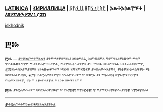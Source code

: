 ### [LATINICA](../Latn/Bog.md) | [КИРИЛЛИЦА](../Cyrl/Бог.md) | [ᚱᚢᚾᛁᚳᚺᛖᛊᚲᚨᚤᚨ](../Runr/ᛒᛟᚷ.md) | ⰃⰎⰀⰃⰑⰎⰉⰜⰀ | [𐍓𐍠𐍔𐍮𐍝𐍔𐍟𐍔𐍠𐍜𐍡𐍚𐍐𐍴](../Perm/𐍑𐍞𐍒.md)
[iskhodnik](../KNIGA/Bog.md)

#  Ⰱⱁⰳ

Ⰱⱁⰳ — [ⱀⰰⰱⰾⱓⰴⰰⱅⰵⰾⱐ](Ⱀⰰⰱⰾⱓⰴⰰⱅⰵⰾⱐ.md) ⱀⰰⰹⰲⱏⰹⱄⱎⰵⰳⱁ ⱆⱃⱁⰲⱀⱑ, ⰽⱁⱅⱁⱃⱏⰹⰻ ⰹⱀⱅⰵⰳⱃⰹⱃⱆⰵⱅ ⰲⱄⱓ ⰹⱀⱇⱁⱃⰿⰰⱌⰹⱓ ⰹ ⱀⰰⰱⰾⱓⰴⰵⱀⰹⱑ, ⱂⱃⱁⰹⱄⱈⱁⰴⱑⱋⰹⰵ ⱀⰰ ⰲⱄⰵⱈ ⱆⱃⱁⰲⱀⱑⱈ ⱃⰵⰰⰾⱐⱀⱁⱄⱅⰹ. Ⱔⰿⰵⱃⰴⰶⰵⱀⱅⱀⱏⰹⰻ ⱃⰵⰸⱆⰾⱐⱅⰰⱅ ⰲⱄⰵⰻ ⱄⰹⱄⱅⰵⰿⱏⰹ ⱀⰰⰱⰾⱓⰴⰵⱀⰹⰻ, ⱂⱃⱁⰹⱄⱈⱁⰴⱑⱋⰹⱈ ⰲⱁ Ⰲⱄⰵⰾⰵⱀⱀⱁⰻ. Ⱔⱅⱁ ⱀⰰⰱⰾⱓⰴⰵⱀⰹⰵ ⰲⰽⰾⱓⱍⰰⰵⱅ ⰲ ⱄⰵⰱⱑ ⱀⰵ ⱅⱁⰾⱐⰽⱁ ⱇⰹⰸⰹⱍⰵⱄⰽⰹⰵ ⱂⱃⱁⱌⰵⱄⱄⱏⰹ, ⱀⱁ ⰹ ⱄⱁⰸⱀⰰⱀⰹⱑ ⰲⱄⰵⱈ ⱄⱆⱋⰵⱄⱅⰲ

Ⰱⱁⰳ ⱀⰰⰱⰾⱓⰴⰰⰵⱅ Ⰲⱄⰵⰾⰵⱀⱀⱆⱓ ⰲ ⱄⰰⰿⱁⰿ ⱎⰹⱃⱁⰽⱁⰿ ⰹ ⰹⱀⱅⰵⰳⱃⰹⱃⱁⰲⰰⱀⱀⱁⰿ ⱄⰿⱏⰹⱄⰾⰵ

___
[Ⱀⰰⰱⰾⱓⰴⰰⱅⰵⰾⱐ](Ⱀⰰⰱⰾⱓⰴⰰⱅⰵⰾⱐ.md)
[Ⰲⱄⰵⰾⰵⱀⱀⰰⱑ](Ⰲⱄⰵⰾⰵⱀⱀⰰⱑ.md)
